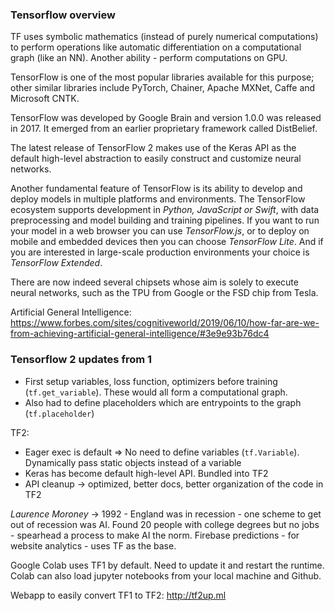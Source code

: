 
### Tensorflow overview

TF uses symbolic mathematics (instead of purely numerical computations) to perform operations like automatic differentiation on a computational graph (like an NN). Another ability - perform computations on GPU.

TensorFlow is one of the most popular libraries available for this purpose; other similar libraries include PyTorch, Chainer, Apache MXNet, Caffe and Microsoft CNTK.

TensorFlow was developed by Google Brain and version 1.0.0 was released in 2017. It emerged from an earlier proprietary framework called DistBelief.

The latest release of TensorFlow 2 makes use of the Keras API as the default high-level abstraction to easily construct and customize neural networks.

Another fundamental feature of TensorFlow is its ability to develop and deploy models in multiple platforms and environments. The TensorFlow ecosystem supports development in *Python, JavaScript or Swift*, with data preprocessing and model building and training pipelines. If you want to run your model in a web browser you can use *TensorFlow.js*, or to deploy on mobile and embedded devices then you can choose *TensorFlow Lite*. And if you are interested in large-scale production environments your choice is *TensorFlow Extended*. 

There are now indeed several chipsets whose aim is solely to execute neural networks, such as the TPU from Google or the FSD chip from Tesla.

Artificial General Intelligence: https://www.forbes.com/sites/cognitiveworld/2019/06/10/how-far-are-we-from-achieving-artificial-general-intelligence/#3e9e93b76dc4


### Tensorflow 2 updates from 1

- First setup variables, loss function, optimizers before training (`tf.get_variable`). These would all form a computational graph.
- Also had to define placeholders which are entrypoints to the graph (`tf.placeholder`)


TF2:
- Eager exec is default => No need to define variables (`tf.Variable`). Dynamically pass static objects instead of a variable
- Keras has become default high-level API. Bundled into TF2
- API cleanup -> optimized, better docs, better organization of the code in TF2 


*Laurence Moroney* -> 1992 - England was in recession - one scheme to get out of recession was AI. Found 20 people with college degrees but no jobs - spearhead a process to make AI the norm. Firebase predictions - for website analytics - uses TF as the base. 

Google Colab uses TF1 by default. Need to update it and restart the runtime.
Colab can also load jupyter notebooks from your local machine and Github.

Webapp to easily convert TF1 to TF2: http://tf2up.ml




